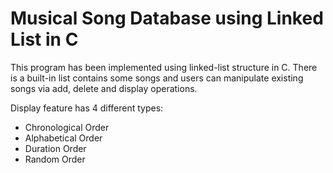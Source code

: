 # Musical Song Database using Linked List in C

This program has been implemented using linked-list structure in C. There is a built-in list contains some songs and users can manipulate existing songs via add, delete and display operations.

Display feature has 4 different types:
- Chronological Order
- Alphabetical Order
- Duration Order
- Random Order
